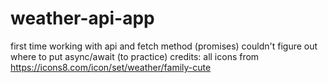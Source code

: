 # weather-api-app

first time working with api and fetch method (promises)
couldn't figure out where to put async/await (to practice)
credits: all icons from https://icons8.com/icon/set/weather/family-cute
